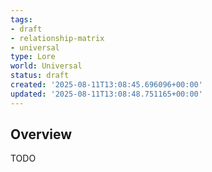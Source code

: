 ```yaml
---
tags:
- draft
- relationship-matrix
- universal
type: Lore
world: Universal
status: draft
created: '2025-08-11T13:08:45.696096+00:00'
updated: '2025-08-11T13:08:48.751165+00:00'
---
```



## Overview

TODO
